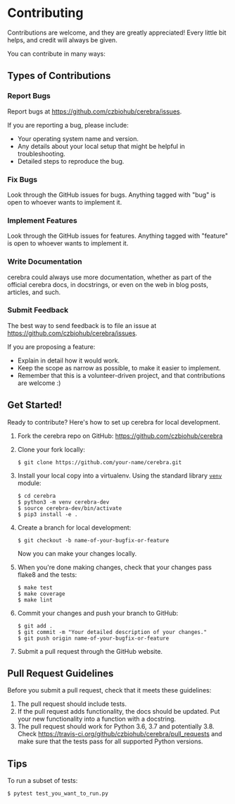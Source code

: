 Contributing
============

Contributions are welcome, and they are greatly appreciated! Every little bit helps, and credit will always be given.

You can contribute in many ways:

Types of Contributions
----------------------

### Report Bugs

Report bugs at https://github.com/czbiohub/cerebra/issues.

If you are reporting a bug, please include:

-   Your operating system name and version.
-   Any details about your local setup that might be helpful in troubleshooting.
-   Detailed steps to reproduce the bug.

### Fix Bugs

Look through the GitHub issues for bugs. Anything tagged with "bug" is open to whoever wants to implement it.

### Implement Features

Look through the GitHub issues for features. Anything tagged with "feature" is open to whoever wants to implement it.

### Write Documentation

cerebra could always use more documentation, whether as
part of the official cerebra docs, in docstrings, or
even on the web in blog posts, articles, and such.

### Submit Feedback

The best way to send feedback is to file an issue at https://github.com/czbiohub/cerebra/issues.

If you are proposing a feature:

-   Explain in detail how it would work.
-   Keep the scope as narrow as possible, to make it easier to implement.
-   Remember that this is a volunteer-driven project, and that contributions are welcome :)

Get Started!
------------

Ready to contribute? Here's how to set up cerebra for
local development.

1.  Fork the cerebra repo on GitHub: https://github.com/czbiohub/cerebra
2.  Clone your fork locally:

        $ git clone https://github.com/your-name/cerebra.git

3.  Install your local copy into a virtualenv. Using the standard library [`venv`](https://docs.python.org/3/library/venv.html) module: 

        $ cd cerebra
        $ python3 -m venv cerebra-dev
        $ source cerebra-dev/bin/activate
        $ pip3 install -e . 

4.  Create a branch for local development:

        $ git checkout -b name-of-your-bugfix-or-feature

    Now you can make your changes locally.

5.  When you're done making changes, check that your changes pass flake8 and the tests:

        $ make test
        $ make coverage
        $ make lint

6.  Commit your changes and push your branch to GitHub:

        $ git add .
        $ git commit -m "Your detailed description of your changes."
        $ git push origin name-of-your-bugfix-or-feature

7.  Submit a pull request through the GitHub website.

Pull Request Guidelines
-----------------------

Before you submit a pull request, check that it meets these guidelines:

1.  The pull request should include tests.
2.  If the pull request adds functionality, the docs should be updated. Put your new functionality into a function with a docstring.
3.  The pull request should work for Python 3.6, 3.7 and potentially 3.8. Check
    https://travis-ci.org/github/czbiohub/cerebra/pull_requests and make sure that the tests pass
    for all supported Python versions.

Tips
----

To run a subset of tests:

    $ pytest test_you_want_to_run.py
